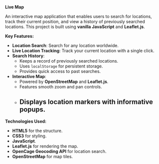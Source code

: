 **Live Map**

An interactive map application that enables users to search for locations, track their current position, and view a history of previously searched locations. This project is built using **vanilla JavaScript** and **Leaflet.js**.

**Key Features:**
- **Location Search**: Search for any location worldwide.
- **Live Location Tracking**: Track your current location with a single click.
- **Search History**: 
  - Keeps a record of previously searched locations.
  - Uses `localStorage` for persistent storage.
  - Provides quick access to past searches.
- **Interactive Map**:
  - Powered by **OpenStreetMap** and **Leaflet.js**.
  - Features smooth zoom and pan controls.
  - Displays location markers with informative popups.
    ------------------------------
 **Technologies Used:**
- **HTML5** for the structure.
- **CSS3** for styling.
- **JavaScript**.
- **Leaflet.js** for rendering the map.
- **OpenCage Geocoding API** for location search.
- **OpenStreetMap** for map tiles. 
